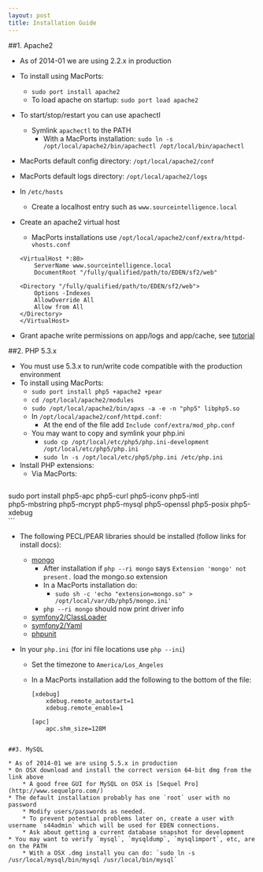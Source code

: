 ```yaml
---
layout: post
title: Installation Guide
---  
```


##1. Apache2  

* As of 2014-01 we are using 2.2.x in production  
* To install using MacPorts:  
    * `sudo port install apache2`  
    * To load apache on startup: `sudo port load apache2`  
* To start/stop/restart you can use apachectl  
    * Symlink `apachectl` to the PATH  
        * With a MacPorts installation: `sudo ln -s /opt/local/apache2/bin/apachectl /opt/local/bin/apachectl`  
* MacPorts default config directory: `/opt/local/apache2/conf`  
* MacPorts default logs directory: `/opt/local/apache2/logs`  
* In `/etc/hosts`
    * Create a localhost entry such as `www.sourceintelligence.local`
* Create an apache2 virtual host

    * MacPorts installations use `/opt/local/apache2/conf/extra/httpd-vhosts.conf`  
        
    ```  
    <VirtualHost *:80>
        ServerName www.sourceintelligence.local
        DocumentRoot "/fully/qualified/path/to/EDEN/sf2/web"

    <Directory "/fully/qualified/path/to/EDEN/sf2/web">
        Options -Indexes
        AllowOverride All
        Allow from All
    </Directory>
    </VirtualHost>
    ```
* Grant apache write permissions on app/logs and app/cache, see [tutorial](http://symfony.com/doc/2.1/book/installation.html#configuration-and-setup)

##2. PHP 5.3.x  

* You must use 5.3.x to run/write code compatible with the production environment  
* To install using MacPorts:  
    * `sudo port install php5 +apache2 +pear`
    * `cd /opt/local/apache2/modules`
    * `sudo /opt/local/apache2/bin/apxs -a -e -n "php5" libphp5.so`
    * In `/opt/local/apache2/conf/httpd.conf`:
        * At the end of the file add `Include conf/extra/mod_php.conf`
    * You may want to copy and symlink your php.ini
        * `sudo cp /opt/local/etc/php5/php.ini-development /opt/local/etc/php5/php.ini`
        * `sudo ln -s /opt/local/etc/php5/php.ini /etc/php.ini`
* Install PHP extensions:
    * Via MacPorts:  
    ```
sudo port install php5-apc php5-curl php5-iconv php5-intl \
    php5-mbstring php5-mcrypt php5-mysql php5-openssl php5-posix php5-xdebug  
    ```  
* The following PECL/PEAR libraries should be installed (follow links for install docs):
    * [mongo](http://docs.mongodb.org/ecosystem/drivers/php/)
        * After installation if `php --ri mongo` says `Extension 'mongo' not present.` load the mongo.so extension  
        * In a MacPorts installation do:  
            * `sudo sh -c 'echo "extension=mongo.so" > /opt/local/var/db/php5/mongo.ini'`  
        * `php --ri mongo` should now print driver info
    * [symfony2/ClassLoader](http://pear.symfony.com/)
    * [symfony2/Yaml](http://pear.symfony.com/)
    * [phpunit](http://phpunit.de/manual/3.7/en/installation.html)  
  
* In your `php.ini` (for ini file locations use `php --ini`)  

    * Set the timezone to `America/Los_Angeles`  
    * In a MacPorts installation add the following to the bottom of the file:  
        
        ```
        [xdebug]
            xdebug.remote_autostart=1
            xdebug.remote_enable=1

        [apc]
            apc.shm_size=128M
```  

##3. MySQL

* As of 2014-01 we are using 5.5.x in production
* On OSX download and install the correct version 64-bit dmg from the link above
    * A good free GUI for MySQL on OSX is [Sequel Pro](http://www.sequelpro.com/)
* The default installation probably has one `root` user with no password
    * Modify users/passwords as needed.
    * To prevent potential problems later on, create a user with username `s44admin` which will be used for EDEN connections.
    * Ask about getting a current database snapshot for development
* You may want to verify `mysql`, `mysqldump`, `mysqlimport`, etc, are on the PATH
    * With a OSX .dmg install you can do: `sudo ln -s /usr/local/mysql/bin/mysql /usr/local/bin/mysql`

